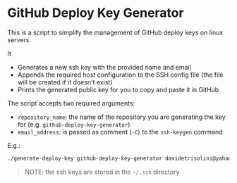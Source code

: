 # GitHub Deploy Key Generator

This is a script to simplify the management of GitHub deploy keys on linux servers

It

* Generates a new ssh key with the provided name and email
* Appends the required host configuration to the SSH config file (the file will be created if it doesn't exist)
* Prints the generated public key for you to copy and paste it in GitHub

The script accepts two required arguments:

* `repository_name`: the name of the repository you are generating the key for (e.g. `github-deploy-key-generator`)
* `email_address`: is passed as comment (`-C`) to the `ssh-keygen` command

E.g.: 

```bash
./generate-deploy-key github-deploy-key-generator davidetrisolini@yahoo.it
```
> NOTE: the ssh keys are stored in the `~/.ssh` directory